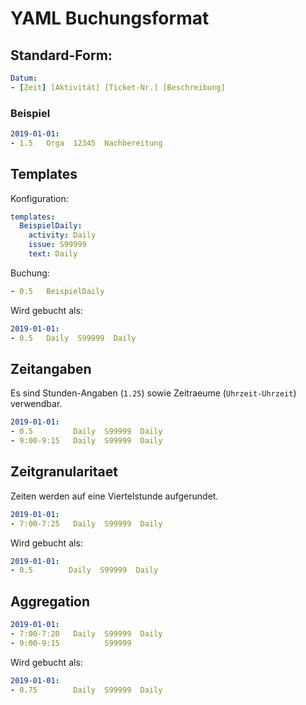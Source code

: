 # YAML Buchungsformat

## Standard-Form:

```yaml
Datum:
- [Zeit] [Aktivität] [Ticket-Nr.] [Beschreibung]
```

### Beispiel

```yaml
2019-01-01:
- 1.5   Orga  12345  Nachbereitung
```

## Templates

Konfiguration:

```yaml
templates:
  BeispielDaily:
    activity: Daily
    issue: S99999
    text: Daily
```

Buchung:

```yaml
- 0.5   BeispielDaily
```

Wird gebucht als:

```yaml
2019-01-01:
- 0.5   Daily  S99999  Daily
```

## Zeitangaben

Es sind Stunden-Angaben (`1.25`) sowie Zeitraeume (`Uhrzeit-Uhrzeit`) verwendbar.

```yaml
2019-01-01:
- 0.5         Daily  S99999  Daily
- 9:00-9:15   Daily  S99999  Daily
```

## Zeitgranularitaet

Zeiten werden auf eine Viertelstunde aufgerundet.


```yaml
2019-01-01:
- 7:00-7:25   Daily  S99999  Daily
```

Wird gebucht als:

```yaml
2019-01-01:
- 0.5        Daily  S99999  Daily
```

## Aggregation

```yaml
2019-01-01:
- 7:00-7:20   Daily  S99999  Daily
- 9:00-9:15          S99999
```

Wird gebucht als:

```yaml
2019-01-01:
- 0.75        Daily  S99999  Daily
```
